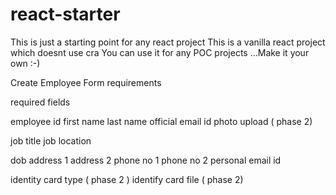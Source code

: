 # react-starter
This is just a starting point for any react project 
This is a vanilla react project which doesnt use cra 
You can use it for any POC projects ...Make it your own :-) 

Create Employee Form requirements 

required fields 

employee id 
first name 
last name 
official email id
photo upload ( phase 2)

job title
job location 

dob 
address 1
address 2 
phone no 1
phone no 2 
personal email id 

identity card type ( phase 2 )
identify card file ( phase 2)
